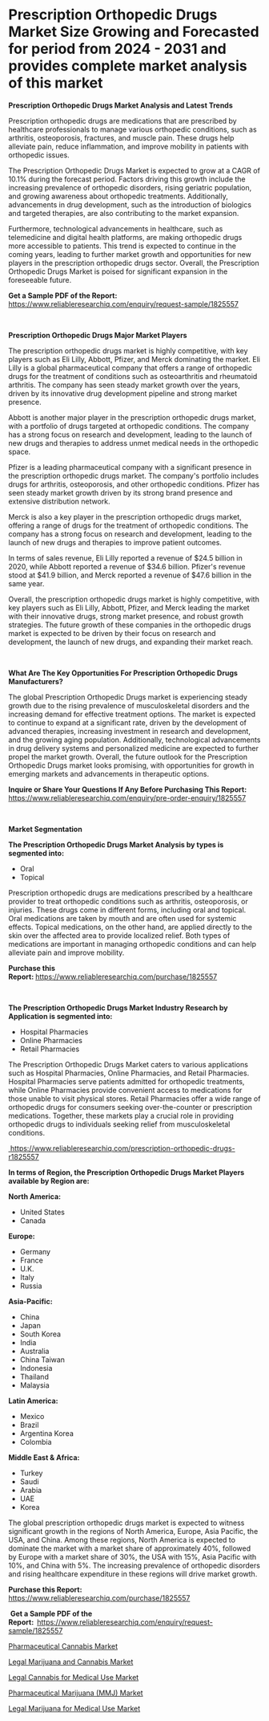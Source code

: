 <p><h1>Prescription Orthopedic Drugs Market Size Growing and Forecasted for period from 2024 - 2031 and provides complete market analysis of this market</h1></p><p><strong>Prescription Orthopedic Drugs Market Analysis and Latest Trends</strong></p>
<p><p>Prescription orthopedic drugs are medications that are prescribed by healthcare professionals to manage various orthopedic conditions, such as arthritis, osteoporosis, fractures, and muscle pain. These drugs help alleviate pain, reduce inflammation, and improve mobility in patients with orthopedic issues.</p><p>The Prescription Orthopedic Drugs Market is expected to grow at a CAGR of 10.1% during the forecast period. Factors driving this growth include the increasing prevalence of orthopedic disorders, rising geriatric population, and growing awareness about orthopedic treatments. Additionally, advancements in drug development, such as the introduction of biologics and targeted therapies, are also contributing to the market expansion.</p><p>Furthermore, technological advancements in healthcare, such as telemedicine and digital health platforms, are making orthopedic drugs more accessible to patients. This trend is expected to continue in the coming years, leading to further market growth and opportunities for new players in the prescription orthopedic drugs sector. Overall, the Prescription Orthopedic Drugs Market is poised for significant expansion in the foreseeable future.</p></p>
<p><strong>Get a Sample PDF of the Report:&nbsp;</strong> <a href="https://www.reliableresearchiq.com/enquiry/request-sample/1825557">https://www.reliableresearchiq.com/enquiry/request-sample/1825557</a></p>
<p>&nbsp;</p>
<p><strong>Prescription Orthopedic Drugs Major Market Players</strong></p>
<p><p>The prescription orthopedic drugs market is highly competitive, with key players such as Eli Lilly, Abbott, Pfizer, and Merck dominating the market. Eli Lilly is a global pharmaceutical company that offers a range of orthopedic drugs for the treatment of conditions such as osteoarthritis and rheumatoid arthritis. The company has seen steady market growth over the years, driven by its innovative drug development pipeline and strong market presence.</p><p>Abbott is another major player in the prescription orthopedic drugs market, with a portfolio of drugs targeted at orthopedic conditions. The company has a strong focus on research and development, leading to the launch of new drugs and therapies to address unmet medical needs in the orthopedic space.</p><p>Pfizer is a leading pharmaceutical company with a significant presence in the prescription orthopedic drugs market. The company's portfolio includes drugs for arthritis, osteoporosis, and other orthopedic conditions. Pfizer has seen steady market growth driven by its strong brand presence and extensive distribution network.</p><p>Merck is also a key player in the prescription orthopedic drugs market, offering a range of drugs for the treatment of orthopedic conditions. The company has a strong focus on research and development, leading to the launch of new drugs and therapies to improve patient outcomes.</p><p>In terms of sales revenue, Eli Lilly reported a revenue of $24.5 billion in 2020, while Abbott reported a revenue of $34.6 billion. Pfizer's revenue stood at $41.9 billion, and Merck reported a revenue of $47.6 billion in the same year.</p><p>Overall, the prescription orthopedic drugs market is highly competitive, with key players such as Eli Lilly, Abbott, Pfizer, and Merck leading the market with their innovative drugs, strong market presence, and robust growth strategies. The future growth of these companies in the orthopedic drugs market is expected to be driven by their focus on research and development, the launch of new drugs, and expanding their market reach.</p></p>
<p>&nbsp;</p>
<p><strong>What Are The Key Opportunities For Prescription Orthopedic Drugs Manufacturers?</strong></p>
<p><p>The global Prescription Orthopedic Drugs market is experiencing steady growth due to the rising prevalence of musculoskeletal disorders and the increasing demand for effective treatment options. The market is expected to continue to expand at a significant rate, driven by the development of advanced therapies, increasing investment in research and development, and the growing aging population. Additionally, technological advancements in drug delivery systems and personalized medicine are expected to further propel the market growth. Overall, the future outlook for the Prescription Orthopedic Drugs market looks promising, with opportunities for growth in emerging markets and advancements in therapeutic options.</p></p>
<p><strong>Inquire or Share Your Questions If Any Before Purchasing This Report:</strong> <a href="https://www.reliableresearchiq.com/enquiry/pre-order-enquiry/1825557">https://www.reliableresearchiq.com/enquiry/pre-order-enquiry/1825557</a></p>
<p>&nbsp;</p>
<p><strong>Market Segmentation</strong></p>
<p><strong>The Prescription Orthopedic Drugs Market Analysis by types is segmented into:</strong></p>
<p><ul><li>Oral</li><li>Topical</li></ul></p>
<p><p>Prescription orthopedic drugs are medications prescribed by a healthcare provider to treat orthopedic conditions such as arthritis, osteoporosis, or injuries. These drugs come in different forms, including oral and topical. Oral medications are taken by mouth and are often used for systemic effects. Topical medications, on the other hand, are applied directly to the skin over the affected area to provide localized relief. Both types of medications are important in managing orthopedic conditions and can help alleviate pain and improve mobility.</p></p>
<p><strong>Purchase this Report:&nbsp;</strong><a href="https://www.reliableresearchiq.com/purchase/1825557">https://www.reliableresearchiq.com/purchase/1825557</a></p>
<p>&nbsp;</p>
<p><strong>The Prescription Orthopedic Drugs Market Industry Research by Application is segmented into:</strong></p>
<p><ul><li>Hospital Pharmacies</li><li>Online Pharmacies</li><li>Retail Pharmacies</li></ul></p>
<p><p>The Prescription Orthopedic Drugs Market caters to various applications such as Hospital Pharmacies, Online Pharmacies, and Retail Pharmacies. Hospital Pharmacies serve patients admitted for orthopedic treatments, while Online Pharmacies provide convenient access to medications for those unable to visit physical stores. Retail Pharmacies offer a wide range of orthopedic drugs for consumers seeking over-the-counter or prescription medications. Together, these markets play a crucial role in providing orthopedic drugs to individuals seeking relief from musculoskeletal conditions.</p></p>
<p><a href="https://www.reliableresearchiq.com/prescription-orthopedic-drugs-r1825557">&nbsp;https://www.reliableresearchiq.com/prescription-orthopedic-drugs-r1825557</a></p>
<p><strong>In terms of Region, the Prescription Orthopedic Drugs Market Players available by Region are:</strong></p>
<p>
    <p> <strong> North America: </strong>
        <ul>
            <li>United States</li>
            <li>Canada</li>
        </ul>
        </p> 
    <p> <strong> Europe: </strong>
        <ul>
            <li>Germany</li>
            <li>France</li>
            <li>U.K.</li>
            <li>Italy</li>
            <li>Russia</li>
        </ul>
        </p> 
    <p> <strong> Asia-Pacific: </strong>
        <ul>
            <li>China</li>
            <li>Japan</li>
            <li>South Korea</li>
            <li>India</li>
            <li>Australia</li>
            <li>China Taiwan</li>
            <li>Indonesia</li>
            <li>Thailand</li>
            <li>Malaysia</li>
        </ul>
        </p> 
    <p> <strong> Latin America: </strong>
        <ul>
            <li>Mexico</li>
            <li>Brazil</li>
            <li>Argentina Korea</li>
            <li>Colombia</li>
        </ul>
        </p> 
    <p> <strong> Middle East & Africa: </strong>
        <ul>
            <li>Turkey</li>
            <li>Saudi</li>
            <li>Arabia</li>
            <li>UAE</li>
            <li>Korea</li>
        </ul>
    </p>
    </p>
<p><p>The global prescription orthopedic drugs market is expected to witness significant growth in the regions of North America, Europe, Asia Pacific, the USA, and China. Among these regions, North America is expected to dominate the market with a market share of approximately 40%, followed by Europe with a market share of 30%, the USA with 15%, Asia Pacific with 10%, and China with 5%. The increasing prevalence of orthopedic disorders and rising healthcare expenditure in these regions will drive market growth.</p></p>
<p><strong>Purchase this Report: </strong><a href="https://www.reliableresearchiq.com/purchase/1825557">https://www.reliableresearchiq.com/purchase/1825557</a></p>
<p>&nbsp;<strong>Get a Sample PDF of the Report:&nbsp;&nbsp;</strong><a href="https://www.reliableresearchiq.com/enquiry/request-sample/1825557">https://www.reliableresearchiq.com/enquiry/request-sample/1825557</a></p>
<p><strong></strong></p>
<p><p><a href="https://github.com/lnamivez37/Market-Research-Report-List-1/blob/main/pharmaceutical-cannabis-market.md">Pharmaceutical Cannabis Market</a></p><p><a href="https://github.com/graysonwolfe1913/Market-Research-Report-List-1/blob/main/legal-marijuana-and-cannabis-market.md">Legal Marijuana and Cannabis Market</a></p><p><a href="https://github.com/seamusocallaghan/Market-Research-Report-List-1/blob/main/legal-cannabis-for-medical-use-market.md">Legal Cannabis for Medical Use Market</a></p><p><a href="https://github.com/sydneyHaley871/Market-Research-Report-List-1/blob/main/pharmaceutical-marijuana-mmj-market.md">Pharmaceutical Marijuana (MMJ) Market</a></p><p><a href="https://github.com/lylyparadise/Market-Research-Report-List-4/blob/main/legal-marijuana-for-medical-use-market.md">Legal Marijuana for Medical Use Market</a></p></p>
